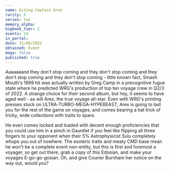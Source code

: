 ```yaml
---
name: Acting Captain Arex
rarity: 5
series: tas
memory_alpha:
bigbook_tier: 2
events: 14
in_portal:
date: 31/08/2022
obtained: Event
mega: false
published: true
---
```


Aaaaaaand they don't stop coming and they don't stop coming and they don't stop coming and they don't stop coming - little known fact, Smash Mouth's 1999 hit was actually written by Greg Camp in a precognitive fugue state where he predicted WRG's production of top ten voyage crew in Q2/3 of 2022. A strange choice for their second album, but hey, it seems to have aged well - as will Arex, the true voyage all-star. Even with WRG's printing presses stuck on ULTRA-TURBO-MEGA-HYPEBEAST, Arex is going to last you for the rest of the game on voyages, and comes bearing a hat trick of tricky, wide collections with traits to spare. 

He even comes locked and loaded with decent enough proficiencies that you could use him in a pinch in Gauntlet if you feel like flipping all three fingers to your opponent when their 5% Astrophysicist Sulu completely whups you out of nowhere. The esoteric traits and meaty CMD base mean he won't be a complete event non-entity, but this is first and foremost a voyager, so get out there, grab a copy of this Edosian, and make your voyages E-go-go-gosian. Oh, and give Courier Burnham her notice on the way out, would you?
